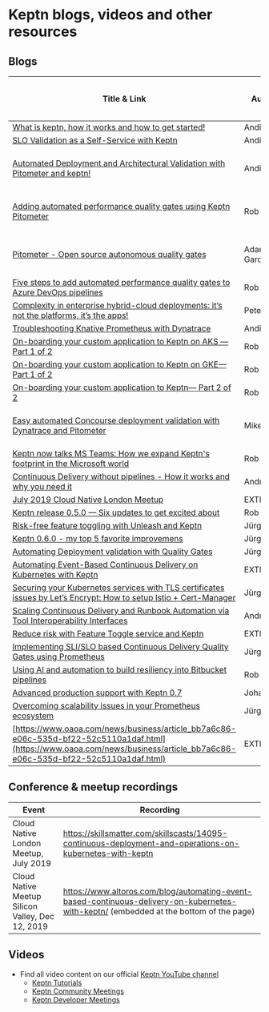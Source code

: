 # Keptn blogs, videos and other resources

## Blogs

| Title & Link | Author  | Keptn target version (comment) |
|--------------|---------|--------------------------------|
| [What is keptn, how it works and how to get started!](https://www.dynatrace.com/news/blog/what-is-keptn-how-it-works-and-how-to-get-started/) | Andi  | generic |
| [SLO Validation as a Self-Service with Keptn](https://www.neotys.com/blog/neotyspac-slo-validation-self-service-keptn-quality-gates/) | Andi | 0.6.x |
| [Automated Deployment and Architectural Validation with Pitometer and keptn!](https://www.dynatrace.com/news/blog/automated-deployment-and-architectural-validation-with-pitometer-and-keptn/) | Andi    |  0.5.x (Pitometer got replaced) |
| [Adding automated performance quality gates using Keptn Pitometer](https://cloudblogs.microsoft.com/opensource/2019/04/25/adding-automated-performance-quality-gates-using-keptn-pitometer/)   | Rob | 0.5.x (Pitometer got replaced) |
| [Pitometer - Open source autonomous quality gates](https://agardner.net/pitometer-open-source-autonomous-quality-gates/) | Adam Gardner | 0.3.x (Pitometer got replaced) |
| [Five steps to add automated performance quality gates to Azure DevOps pipelines](https://cloudblogs.microsoft.com/opensource/2019/06/11/five-steps-add-automated-performance-quality-gates-azure-devops-pipelines/) | Rob     |  Pitometer 1.x |
| [Complexity in enterprise hybrid-cloud deployments: it’s not the platforms, it’s the apps!](https://medium.com/@peter.hack/complexity-in-enterprise-hybrid-cloud-deployments-its-not-the-platforms-it-s-the-apps-fac270e66464) | Pete     |  generic    |
| [Troubleshooting Knative Prometheus with Dynatrace](https://www.dynatrace.com/news/blog/troubleshooting-knative-prometheus-gc-issues-with-dynatrace/)   | Andi     |  generic  |
| [On-boarding your custom application to Keptn on AKS — Part 1 of 2](https://medium.com/@robjahn/on-boarding-your-custom-application-to-keptn-on-gke-part-1-of-2-e18817205e4a)   | Rob      |  0.3.x |
| [On-boarding your custom application to Keptn on GKE— Part 1 of 2](https://medium.com/@robjahn/on-boarding-your-custom-application-to-keptn-on-aks-part-1-of-2-fc15bb7d2a95)  | Rob      |  0.3.x  |
| [On-boarding your custom application to Keptn— Part 2 of 2](https://medium.com/@robjahn/on-boarding-your-custom-application-to-keptn-part-2-of-2-56c6ec0bdcd5) | Rob   |  0.3.x    |
| [Easy automated Concourse deployment validation with Dynatrace and Pitometer](https://www.dynatrace.com/news/blog/easy-automated-concourse-deployment-validation-with-dynatrace-and-pitometer/)| Mike  | 0.3.x (Pitormeter got replaced)    |
| [Keptn now talks MS Teams: How we expand Keptn's footprint in the Microsoft world](https://medium.com/keptn/keptn-now-talks-ms-teams-how-we-expand-keptns-footprint-in-the-microsoft-world-c330c0c8d4f1?source=collection_home---6------0-----------------------) | Rob      | 0.6.x  |
| [Continuous Delivery without pipelines - How it works and why you need it](https://medium.com/keptn/continuous-delivery-without-pipelines-7e84db8c8261) | Andreas  | generic |
| [July 2019 Cloud Native London Meetup](https://www.oicheryl.com/2019/07/03/cloud-native-london-july-2019-Suade-Labs-SUSE-and-Dynatrace/) | EXTERNAL | all Keptns |
| [Keptn release 0.5.0 — Six updates to get excited about](https://medium.com/@robjahn/keptn-release-0-5-0-six-updates-to-get-excited-about-30ca1688fb9a) | Rob      |  0.5.0 |
| [Risk-free feature toggling with Unleash and Keptn](https://medium.com/keptn/risk-free-feature-toggling-with-unleash-and-keptn-3d2a83b15626?source=collection_home---6------0----------------------- ) | Jürgen  |  0.6.0 |
| [Keptn 0.6.0 - my top 5 favorite improvemens](https://medium.com/keptn/keptn-0-6-0-my-top-5-favorite-improvements-242d8ac1abfe?source=collection_home---6------1----------------------- ) | Jürgen | 0.6.0 |
| [Automating Deployment validation with Quality Gates](https://medium.com/keptn/automating-deployment-validation-with-quality-gates-71889845e2ca?source=collection_home---6------2-----------------------) | Jürgen | 0.6.0 |
| [Automating Event-Based Continuous Delivery on Kubernetes with Keptn](https://www.altoros.com/blog/automating-event-based-continuous-delivery-on-kubernetes-with-keptn/)| EXTERNAL | 0.6.0 |
| [Securing your Kubernetes services with TLS certificates issues by Let’s Encrypt: How to setup Istio + Cert-Manager](https://medium.com/keptn/securing-your-kubernetes-services-with-tls-certificates-issues-by-lets-encrypt-how-to-setup-5097954842de?source=friends_link&sk=37f009eb72b2f347439a2f4b8dbd98d0) | Jürgen | 0.6.1 |
| [Scaling Continuous Delivery and Runbook Automation via Tool Interoperability Interfaces](https://medium.com/keptn/scaling-continuous-delivery-and-runbook-automation-via-tool-interoperability-interfaces-5ded97eceb3b?source=friends_link&sk=7d3da49609717585b4aeabe6ba114667) | Andreas | generic
| [Reduce risk with Feature Toggle service and Keptn](https://www.unleash-hosted.com/articles/reduce-risk-with-feature-toggles-and-keptn) | EXTERNAL | 0.6.0 |
| [Implementing SLI/SLO based Continuous Delivery Quality Gates using Prometheus](https://medium.com/keptn/implementing-sli-slo-based-continuous-delivery-quality-gates-using-prometheus-9e17ec18ca36?source=friends_link&sk=22e163eb22df2d4a3c8e49d5e06d3802) | Jürgen | 0.6.x / generic |
| [Using AI and automation to build resiliency into Bitbucket pipelines](https://community.atlassian.com/t5/Marketplace-Apps-Integrations/Using-AI-and-automation-to-build-resiliency-into-Bitbucket/ba-p/1343165) | Rob | 0.6.x | 
| [Advanced production support with Keptn 0.7](https://medium.com/keptn/advanced-production-support-with-keptn-0-7-d24f9cac8805?source=friends_link&sk=34e91da71f19eb783c2634717b9cf91d) | Johannes | 0.7.0 |
| [Overcoming scalability issues in your Prometheus ecosystem](https://medium.com/keptn/overcoming-scalability-issues-in-your-prometheus-ecosystem-4430cea6472f?source=friends_link&sk=edf9a96ff81721c290e005fc7b4b9bfb) | Jürgen | generic | 
| [https://www.oaoa.com/news/business/article_bb7a6c86-e06c-535d-bf22-52c5110a1daf.html](https://www.oaoa.com/news/business/article_bb7a6c86-e06c-535d-bf22-52c5110a1daf.html) | EXTERNAL | generic |

## Conference & meetup recordings

| Event | Recording |
| ---   | --- |
| Cloud Native London Meetup, July 2019 | https://skillsmatter.com/skillscasts/14095-continuous-deployment-and-operations-on-kubernetes-with-keptn |
| Cloud Native Meetup Silicon Valley, Dec 12, 2019 | https://www.altoros.com/blog/automating-event-based-continuous-delivery-on-kubernetes-with-keptn/ (embedded at the bottom of the page) |

## Videos

- Find all video content on our official [Keptn YouTube channel](https://www.youtube.com/channel/UCHMn9HyAMeb81bRlaOuZyuQ)
  - [Keptn Tutorials](https://www.youtube.com/playlist?list=PL6i801Rjt9Da8CC0iQVSYf3OJVwglRfJl) 
  - [Keptn Community Meetings](https://www.youtube.com/playlist?list=PL6i801Rjt9DZLOPyNbHTDQur_QmMx98ak)
  - [Keptn Developer Meetings](https://www.youtube.com/playlist?list=PL6i801Rjt9DakR1wOVkSY-uSH2kMpBFKX)

